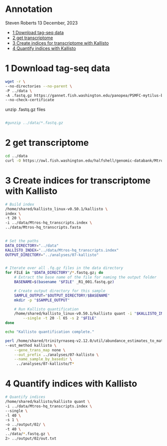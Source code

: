 Annotation
================
Steven Roberts
13 December, 2023

- <a href="#1-download-tag-seq-data" id="toc-1-download-tag-seq-data">1
  Download tag-seq data</a>
- <a href="#2-get-transcriptome" id="toc-2-get-transcriptome">2 get
  transcriptome</a>
- <a href="#3-create-indices-for-transcriptome-with-kallisto"
  id="toc-3-create-indices-for-transcriptome-with-kallisto">3 Create
  indices for transcriptome with Kallisto</a>
- <a href="#4-quantify-indices-with-kallisto"
  id="toc-4-quantify-indices-with-kallisto">4 Quantify indices with
  Kallisto</a>

# 1 Download tag-seq data

``` bash
wget -r \
--no-directories --no-parent \
-P ../data \
-A .fastq.gz https://gannet.fish.washington.edu/panopea/PSMFC-mytilus-byssus-pilot/20220405-tagseq/ \
--no-check-certificate
```

unzip .fastq.gz files

``` bash

#gunzip ../data/*.fastq.gz
```

# 2 get transcriptome

``` bash
cd ../data
curl -O https://owl.fish.washington.edu/halfshell/genomic-databank/Mtros-hq_transcripts.fasta
```

# 3 Create indices for transcriptome with Kallisto

``` bash
# Build index
/home/shared/kallisto_linux-v0.50.1/kallisto \
index \
-t 20 \
-i ../data/Mtros-hq_transcripts.index \
../data/Mtros-hq_transcripts.fasta
  
```

``` bash
# Set the paths
DATA_DIRECTORY="../data"
KALLISTO_INDEX="../data/Mtros-hq_transcripts.index"
OUTPUT_DIRECTORY="../analyses/07-kallisto"


# Iterate over all .fq.gz files in the data directory
for FILE in "$DATA_DIRECTORY"/*.fastq.gz; do
    # Extract the base name of the file for naming the output folder
    BASENAME=$(basename "$FILE" _R1_001.fastq.gz)

    # Create output directory for this sample
    SAMPLE_OUTPUT="$OUTPUT_DIRECTORY/$BASENAME"
    mkdir -p "$SAMPLE_OUTPUT"

    # Run Kallisto quantification
    /home/shared/kallisto_linux-v0.50.1/kallisto quant -i "$KALLISTO_INDEX" -o "$SAMPLE_OUTPUT" \
        --single -t 20 -l 65 -s 2 "$FILE"
done

echo "Kallisto quantification complete."
```

``` bash
perl /home/shared/trinityrnaseq-v2.12.0/util/abundance_estimates_to_matrix.pl \
--est_method kallisto \
    --gene_trans_map none \
    --out_prefix ../analyses/07-kallisto \
    --name_sample_by_basedir \
     ../analyses/07-kallisto/T*
```

# 4 Quantify indices with Kallisto

``` bash
# Quantify indices
/home/shared/kallisto/kallisto quant \
-i ../data/Mtros-hq_transcripts.index \
--single \
-l 40 \
-s 1 \
-o ../output/02/ \
-t 40 \
../data/*.fastq.gz \
2> ../output/02/out.txt
```
